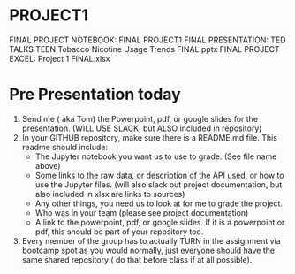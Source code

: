 # PROJECT1
FINAL PROJECT NOTEBOOK:  FINAL PROJECT1
FINAL PRESENTATION: TED TALKS TEEN Tobacco Nicotine Usage Trends FINAL.pptx
FINAL PROJECT EXCEL:  Project 1 FINAL.xlsx

# Pre Presentation today

1. Send me ( aka Tom) the Powerpoint, pdf, or google slides for the presentation.  (WILL USE SLACK, but ALSO included in repository)
2. In your GITHUB repository, make sure there is a README.md file.  This readme should include:
	* The Jupyter notebook you want us to use to grade.  (See file name above)
	* Some links to the raw data, or description of the API used, or how to use the Jupyter files.  (will also slack out project documentation, but also included in xlsx are links to sources)
	* Any other things, you need us to look at for me to grade the project.
	* Who was in your team  (please see project documentation) 
	* A link to the powerpoint, pdf, or google slides.  If it is a powerpoint or pdf, this should be part of your repository too.
3.	 Every member of the group has to actually TURN in the assignment via bootcamp spot as you would normally, just everyone should have the same shared repository ( do that before class if at all possible).   
